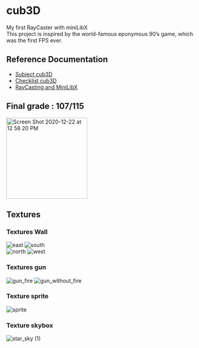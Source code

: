 # cub3D 

My first RayCaster with miniLibX\
This project is inspired by the world-famous eponymous 90’s game, which
was the first FPS ever.
## Reference Documentation
* [Subject cub3D](https://cdn.intra.42.fr/pdf/pdf/15646/en.subject.pdf)
* [Checklist cub3D](https://vk.com/doc233769106_578023258?hash=2cbd0af188346f34ca&dl=2c063b22411aef5195)
* [RayCasting and MiniLibX](https://harm-smits.github.io/42docs/projects/cub3d)

## Final grade : 107/115
<img width="213" alt="Screen Shot 2020-12-22 at 12 58 20 PM" src="https://user-images.githubusercontent.com/73585355/102876240-f8ae1800-4455-11eb-8b73-28ee68941355.png">


## Textures
### Textures Wall
![east](https://user-images.githubusercontent.com/73585355/102877922-87bc2f80-4458-11eb-8e82-b4fe93d7505a.jpg) ![south](https://user-images.githubusercontent.com/73585355/102877929-8985f300-4458-11eb-882d-c7ddb029603e.jpg)\
![north](https://user-images.githubusercontent.com/73585355/102877926-8985f300-4458-11eb-90ef-8e231237c4ad.jpg) ![west](https://user-images.githubusercontent.com/73585355/102877933-8ab72000-4458-11eb-8172-f43c1069803d.jpg)
### Textures gun
![gun_fire](https://user-images.githubusercontent.com/73585355/102877924-8854c600-4458-11eb-8d62-32c8598d2b9e.jpg)
![gun_without_fire](https://user-images.githubusercontent.com/73585355/102877925-88ed5c80-4458-11eb-9785-f1f0b5f76a49.jpg)
### Texture sprite
![sprite](https://user-images.githubusercontent.com/73585355/102877930-8a1e8980-4458-11eb-84e0-6c290afa7d65.jpg)
### Texture skybox
![star_sky (1)](https://user-images.githubusercontent.com/73585355/102877932-8a1e8980-4458-11eb-8608-272be13be47c.jpg)